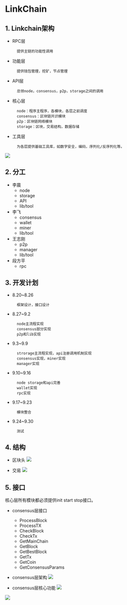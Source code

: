 # LinkChain

## 1. Linkchain架构
- RPC层
		
		提供主链的功能性调用
		
- 功能层
		
		提供钱包管理，挖矿，节点管理
		
- API层 
		
		总领node，consensus，p2p，storage之间的调用
		
- 核心层

		node：程序主程序，各模块，各层之前调度
		consensus：区块链共识模块
		p2p：区块链网络模块
		storage：区块，交易结构，数据存储
		
- 工具层

		为各层提供基础工具库，如数字安全，编码，序列化/反序列化等。
		
![](https://github.com/linkchain-lc/basecoin/blob/master/linkchain/source/pic1.png?raw=true)

## 2. 分工
- 李晨
	+ node
	+ storage
	+ API
	+ lib/tool
- 李飞
	+ consensus
	+ wallet
	+ miner
	+ lib/tool
- 王志刚
	+ p2p
	+ manager
	+ lib/tool
- 段方平
	+ rpc

## 3. 开发计划
- 8.20~8.26
		
		框架设计，接口设计

- 8.27~9.2
		
		node主流程实现
		consensus部分实现
		p2p和lib实现

- 9.3~9.9
		
		strorage主流程实现，api注册调用机制实现
		consensus实现，miner实现
		manager实现

- 9.10~9.16

		node storage和api完善
		wallet实现
		rpc实现

- 9.17~9.23

		模块整合

- 9.24~9.30

		测试

## 4. 结构
* 区块头
![](https://github.com/linkchain-lc/basecoin/blob/master/linkchain/source/pic6.png?raw=true)

* 交易
![](https://github.com/linkchain-lc/basecoin/blob/master/linkchain/source/pic5.png?raw=true)

## 5. 接口
核心层所有模块都必须提供init start stop接口。

- consensus层接口
	+ ProcessBlock
	+ ProcessTX
	+ CheckBlock
	+ CheckTx
	+ GetMainChain
	+ GetBlock
	+ GetBestBlock
	+ GetTx
	+ GetCoin
	+ GetConsensusParams

- consensus层架构
![](https://github.com/linkchain-lc/basecoin/blob/master/linkchain/source/pic2.png?raw=true)

- consensus层核心功能
![](https://github.com/linkchain-lc/basecoin/blob/master/linkchain/source/pic3.png?raw=true)

![](https://github.com/linkchain-lc/basecoin/blob/master/linkchain/source/pic4.png?raw=true)